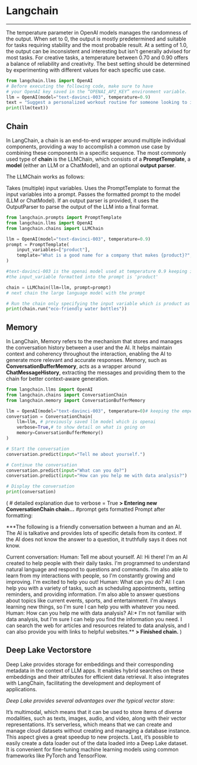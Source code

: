 # Langchain
---
The temperature parameter in OpenAI models manages the randomness of the output. When set to 0, the output is mostly predetermined and suitable for tasks requiring stability and the most probable result. At a setting of 1.0, the output can be inconsistent and interesting but isn't generally advised for most tasks. For creative tasks, a temperature between 0.70 and 0.90 offers a balance of reliability and creativity. The best setting should be determined by experimenting with different values for each specific use case.
```python
from langchain.llms import OpenAI
# Before executing the following code, make sure to have
# your OpenAI key saved in the “OPENAI_API_KEY” environment variable.
llm = OpenAI(model="text-davinci-003", temperature=0.9)
text = "Suggest a personalized workout routine for someone looking to improve cardiovascular endurance and prefers outdoor activities."#prompt
print(llm(text))
```
## Chain
In LangChain, a chain is an end-to-end wrapper around multiple individual components, providing a way to accomplish a common use case by combining these components in a specific sequence. The most commonly used type of **chain** is the LLMChain, which consists of a **PromptTemplate**, a **model** (either an LLM or a ChatModel), and an optional **output parser**.

The LLMChain works as follows:

Takes (multiple) input variables.
Uses the PromptTemplate to format the input variables into a prompt.
Passes the formatted prompt to the model (LLM or ChatModel).
If an output parser is provided, it uses the OutputParser to parse the output of the LLM into a final format.

```python
from langchain.prompts import PromptTemplate
from langchain.llms import OpenAI
from langchain.chains import LLMChain

llm = OpenAI(model="text-davinci-003", temperature=0.9)
prompt = PromptTemplate(
    input_variables=["product"],
    template="What is a good name for a company that makes {product}?",
)

#text-davinci-003 is the openai model used at temperature 0.9 keeping it creative
#the input_variable formatted into the prompt is 'product'

chain = LLMChain(llm=llm, prompt=prompt)
# next chain the large language model with the prompt

# Run the chain only specifying the input variable which is product as stated earlier in the code
print(chain.run("eco-friendly water bottles"))
```
## Memory
In LangChain, Memory refers to the mechanism that stores and manages the conversation history between a user and the AI. It helps maintain context and coherency throughout the interaction, enabling the AI to generate more relevant and accurate responses. Memory, such as **ConversationBufferMemory**, acts as a wrapper around **ChatMessageHistory**, extracting the messages and providing them to the chain for better context-aware generation.
```python
from langchain.llms import OpenAI
from langchain.chains import ConversationChain
from langchain.memory import ConversationBufferMemory

llm = OpenAI(model="text-davinci-003", temperature=0)# keeping the emperature at 0 for generic output
conversation = ConversationChain(
    llm=llm, # previously saved llm model which is openai
    verbose=True,# to show detail on what is going on
    memory=ConversationBufferMemory()
)

# Start the conversation
conversation.predict(input="Tell me about yourself.")

# Continue the conversation
conversation.predict(input="What can you do?")
conversation.predict(input="How can you help me with data analysis?")

# Display the conversation
print(conversation)
```
( # detailed explanation due to verbose = True
**> Entering new ConversationChain chain...**
#prompt gets formatted 
Prompt after formatting:

***The following is a friendly conversation between a human and an AI. The AI is talkative and provides lots of specific details from its context. If the AI does not know the answer to a question, it truthfully says it does not know.

Current conversation:
Human: Tell me about yourself.
AI:  Hi there! I'm an AI created to help people with their daily tasks. I'm programmed to understand natural language and respond to questions and commands. I'm also able to learn from my interactions with people, so I'm constantly growing and improving. I'm excited to help you out!
Human: What can you do?
AI:  I can help you with a variety of tasks, such as scheduling appointments, setting reminders, and providing information. I'm also able to answer questions about topics like current events, sports, and entertainment. I'm always learning new things, so I'm sure I can help you with whatever you need.
Human: How can you help me with data analysis?
AI:*  I'm not familiar with data analysis, but I'm sure I can help you find the information you need. I can search the web for articles and resources related to data analysis, and I can also provide you with links to helpful websites.**
**> Finished chain.**
)
## Deep Lake Vectorstore
Deep Lake provides storage for embeddings and their corresponding metadata in the context of LLM apps. It enables hybrid searches on these embeddings and their attributes for efficient data retrieval. It also integrates with LangChain, facilitating the development and deployment of applications.

*Deep Lake provides several advantages over the typical vector store*:

It’s multimodal, which means that it can be used to store items of diverse modalities, such as texts, images, audio, and video, along with their vector representations. 
It’s serverless, which means that we can create and manage cloud datasets without creating and managing a database instance. This aspect gives a great speedup to new projects.
Last, it’s possible to easily create a data loader out of the data loaded into a Deep Lake dataset. It is convenient for fine-tuning machine learning models using common frameworks like PyTorch and TensorFlow.
